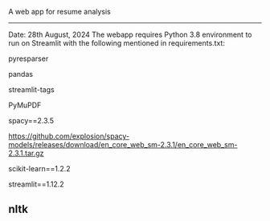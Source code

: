 A web app for resume analysis

-----------------------------------------------------------------------------------------------------------------
Date: 28th August, 2024
The webapp requires Python 3.8 environment to run on Streamlit with the following mentioned in requirements.txt:

pyresparser

pandas

streamlit-tags

PyMuPDF

spacy==2.3.5

https://github.com/explosion/spacy-models/releases/download/en_core_web_sm-2.3.1/en_core_web_sm-2.3.1.tar.gz

scikit-learn==1.2.2

streamlit==1.12.2

nltk
-----------------------------------------------------------------------------------------------------------------
